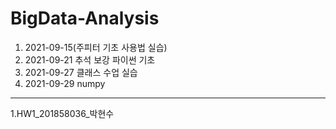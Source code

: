# BigData-Analysis

1. 2021-09-15(주피터 기초 사용법 실습)
2. 2021-09-21 추석 보강 파이썬 기초
3. 2021-09-27 클래스 수업 실습
4. 2021-09-29 numpy

<hr/>
1.HW1_201858036_박현수
